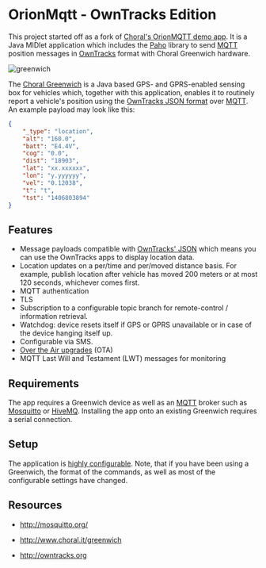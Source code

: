 OrionMqtt - OwnTracks Edition
=============================

This project started off as a fork of [Choral's OrionMQTT demo app](https://github.com/Choralthings/OrionMqtt). It is a Java MIDlet application which includes the [Paho] library to send [MQTT] position messages in [OwnTracks] format with Choral Greenwich hardware.

![greenwich](assets/gw.png)

The [Choral Greenwich](http://www.choral.it/greenwich) is a Java based GPS- and GPRS-enabled sensing box for vehicles which, together with this application, enables it to routinely report a vehicle's position using the [OwnTracks JSON format](https://github.com/owntracks/owntracks/wiki/JSON) over [MQTT]. An example payload may look like this:

```json
{
    "_type": "location",
    "alt": "160.0",
    "batt": "E4.4V",
    "cog": "0.0",
    "dist": "18903",
    "lat": "xx.xxxxxx",
    "lon": "y.yyyyyy",
    "vel": "0.12038",
    "t": "t",
    "tst": "1406803894"
}
```

Features
--------

* Message payloads compatible with [OwnTracks' JSON](https://github.com/owntracks/owntracks/wiki/JSON) which means you can use the OwnTracks apps to display location data.
* Location updates on a per/time and per/moved distance basis. For example, publish location after vehicle has moved 200 meters or at most 120 seconds, whichever comes first.
* MQTT authentication
* TLS
* Subscription to a configurable topic branch for remote-control / information retrieval.
* Watchdog: device resets itself if GPS or GPRS unavailable or in case of the device hanging itself up.
* Configurable via SMS.
* [Over the Air upgrades](OTAP.md) (OTA)
* MQTT Last Will and Testament (LWT) messages for monitoring

Requirements
------------

The app requires a Greenwich device as well as an [MQTT] broker such as [Mosquitto](http://mosquitto.org) or [HiveMQ](http://www.hivemq.com). Installing the app onto an existing Greenwich requires a serial connection.

Setup
-----

The application is [highly configurable](README_settings.md). Note, that if you have been using a Greenwich, the format of the commands, as well as most of the configurable settings have changed.

Resources
---------

* http://mosquitto.org/
* http://www.choral.it/greenwich
* http://owntracks.org

  [MQTT]: http://mqtt.org
  [Paho]: http://www.eclipse.org/paho/
  [OwnTracks]: http://owntracks.org
